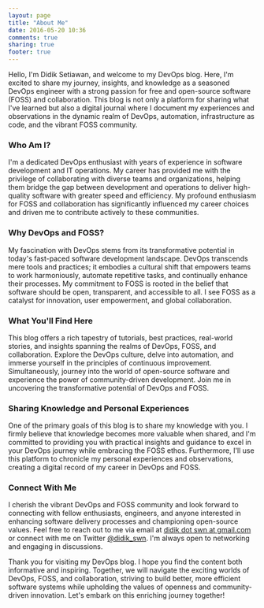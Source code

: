 ```yaml
---
layout: page
title: "About Me"
date: 2016-05-20 10:36
comments: true
sharing: true
footer: true
---
```


Hello, I'm Didik Setiawan, and welcome to my DevOps blog. Here, I'm excited to share my journey, insights, and knowledge as a seasoned DevOps engineer with a strong passion for free and open-source software (FOSS) and collaboration. This blog is not only a platform for sharing what I've learned but also a digital journal where I document my experiences and observations in the dynamic realm of DevOps, automation, infrastructure as code, and the vibrant FOSS community.

### Who Am I?

I'm a dedicated DevOps enthusiast with years of experience in software development and IT operations. My career has provided me with the privilege of collaborating with diverse teams and organizations, helping them bridge the gap between development and operations to deliver high-quality software with greater speed and efficiency. My profound enthusiasm for FOSS and collaboration has significantly influenced my career choices and driven me to contribute actively to these communities.

### Why DevOps and FOSS?

My fascination with DevOps stems from its transformative potential in today's fast-paced software development landscape. DevOps transcends mere tools and practices; it embodies a cultural shift that empowers teams to work harmoniously, automate repetitive tasks, and continually enhance their processes. My commitment to FOSS is rooted in the belief that software should be open, transparent, and accessible to all. I see FOSS as a catalyst for innovation, user empowerment, and global collaboration.

### What You'll Find Here

This blog offers a rich tapestry of tutorials, best practices, real-world stories, and insights spanning the realms of DevOps, FOSS, and collaboration. Explore the DevOps culture, delve into automation, and immerse yourself in the principles of continuous improvement. Simultaneously, journey into the world of open-source software and experience the power of community-driven development. Join me in uncovering the transformative potential of DevOps and FOSS.

### Sharing Knowledge and Personal Experiences

One of the primary goals of this blog is to share my knowledge with you. I firmly believe that knowledge becomes more valuable when shared, and I'm committed to providing you with practical insights and guidance to excel in your DevOps journey while embracing the FOSS ethos. Furthermore, I'll use this platform to chronicle my personal experiences and observations, creating a digital record of my career in DevOps and FOSS.

### Connect With Me

I cherish the vibrant DevOps and FOSS community and look forward to connecting with fellow enthusiasts, engineers, and anyone interested in enhancing software delivery processes and championing open-source values. Feel free to reach out to me via email at [didik dot swn at gmail.com](mailto:didik.swn+removethis@gmail.com) or connect with me on Twitter [@didik_swn](https://twitter.com/didik_swn). I'm always open to networking and engaging in discussions.

Thank you for visiting my DevOps blog. I hope you find the content both informative and inspiring. Together, we will navigate the exciting worlds of DevOps, FOSS, and collaboration, striving to build better, more efficient software systems while upholding the values of openness and community-driven innovation. Let's embark on this enriching journey together!
